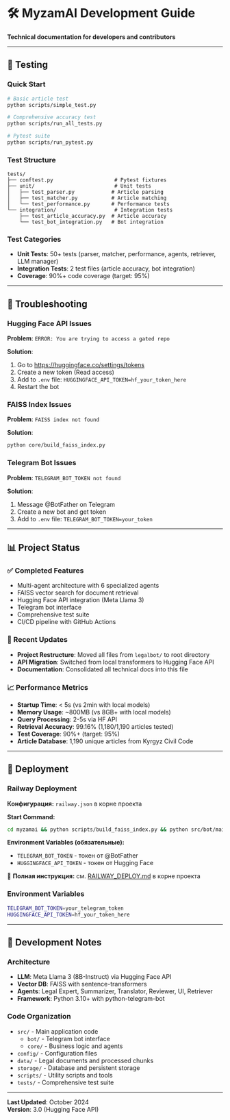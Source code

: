 # 🛠️ MyzamAI Development Guide

**Technical documentation for developers and contributors**

---

## 🧪 Testing

### Quick Start
```bash
# Basic article test
python scripts/simple_test.py

# Comprehensive accuracy test
python scripts/run_all_tests.py

# Pytest suite
python scripts/run_pytest.py
```

### Test Structure
```
tests/
├── conftest.py                    # Pytest fixtures
├── unit/                          # Unit tests
│   ├── test_parser.py            # Article parsing
│   ├── test_matcher.py           # Article matching
│   └── test_performance.py       # Performance tests
└── integration/                   # Integration tests
    ├── test_article_accuracy.py  # Article accuracy
    └── test_bot_integration.py   # Bot integration
```

### Test Categories
- **Unit Tests**: 50+ tests (parser, matcher, performance, agents, retriever, LLM manager)
- **Integration Tests**: 2 test files (article accuracy, bot integration)
- **Coverage**: 90%+ code coverage (target: 95%)

---

## 🔧 Troubleshooting

### Hugging Face API Issues

**Problem**: `ERROR: You are trying to access a gated repo`

**Solution**:
1. Go to https://huggingface.co/settings/tokens
2. Create a new token (Read access)
3. Add to `.env` file: `HUGGINGFACE_API_TOKEN=hf_your_token_here`
4. Restart the bot

### FAISS Index Issues

**Problem**: `FAISS index not found`

**Solution**:
```bash
python core/build_faiss_index.py
```

### Telegram Bot Issues

**Problem**: `TELEGRAM_BOT_TOKEN not found`

**Solution**:
1. Message @BotFather on Telegram
2. Create a new bot and get token
3. Add to `.env` file: `TELEGRAM_BOT_TOKEN=your_token`

---

## 📊 Project Status

### ✅ Completed Features
- Multi-agent architecture with 6 specialized agents
- FAISS vector search for document retrieval
- Hugging Face API integration (Meta Llama 3)
- Telegram bot interface
- Comprehensive test suite
- CI/CD pipeline with GitHub Actions

### 🔄 Recent Updates
- **Project Restructure**: Moved all files from `legalbot/` to root directory
- **API Migration**: Switched from local transformers to Hugging Face API
- **Documentation**: Consolidated all technical docs into this file

### 📈 Performance Metrics
- **Startup Time**: < 5s (vs 2min with local models)
- **Memory Usage**: ~800MB (vs 8GB+ with local models)
- **Query Processing**: 2-5s via HF API
- **Retrieval Accuracy**: 99.16% (1,180/1,190 articles tested)
- **Test Coverage**: 90%+ (target: 95%)
- **Article Database**: 1,190 unique articles from Kyrgyz Civil Code

---

## 🚀 Deployment

### Railway Deployment

**Конфигурация:** `railway.json` в корне проекта

**Start Command:**
```bash
cd myzamai && python scripts/build_faiss_index.py && python src/bot/main.py
```

**Environment Variables (обязательные):**
- `TELEGRAM_BOT_TOKEN` - токен от @BotFather
- `HUGGINGFACE_API_TOKEN` - токен от Hugging Face

📖 **Полная инструкция:** см. [RAILWAY_DEPLOY.md](../../RAILWAY_DEPLOY.md) в корне проекта

### Environment Variables
```bash
TELEGRAM_BOT_TOKEN=your_telegram_token
HUGGINGFACE_API_TOKEN=hf_your_token_here
```

---

## 📝 Development Notes

### Architecture
- **LLM**: Meta Llama 3 (8B-Instruct) via Hugging Face API
- **Vector DB**: FAISS with sentence-transformers
- **Agents**: Legal Expert, Summarizer, Translator, Reviewer, UI, Retriever
- **Framework**: Python 3.10+ with python-telegram-bot

### Code Organization
- `src/` - Main application code
  - `bot/` - Telegram bot interface
  - `core/` - Business logic and agents
- `config/` - Configuration files
- `data/` - Legal documents and processed chunks
- `storage/` - Database and persistent storage
- `scripts/` - Utility scripts and tools
- `tests/` - Comprehensive test suite

---

**Last Updated**: October 2024  
**Version**: 3.0 (Hugging Face API)
